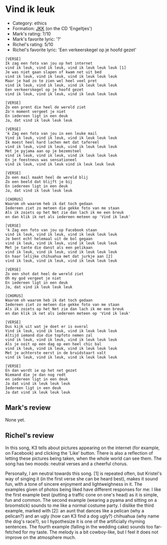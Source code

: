 # Vind ik leuk

 * Category: ethics
 * Formation: [JKK](Jkk.md) (on the CD 'Engeltjes')
 * Mark's rating: ?/10
 * Mark's  favorite lyric: '?'
 * Richel's rating: 5/10
 * Richel's favorite lyric: 'Een verkeerskegel op je hoofd gezet'


```
[VERSE]
Ik zag een foto van jou op het internet
vind ik leuk, vind ik leuk, vind ik leuk leuk leuk [1]
Je was niet gaan slapen of kwam net uit bed
vind ik leuk, vind ik leuk, vind ik leuk leuk leuk
Maar je had zo te zien wel heel veel pret
vind ik leuk, vind ik leuk, vind ik leuk leuk leuk
Een verkeerskegel op je hoofd gezet
vind ik leuk, vind ik leuk, vind ik leuk leuk leuk

[VERSE]
Zo een prent die heel de wereld ziet
Zo'n moment vergeet je niet
En iedereen ligt in een deuk
Ja, dat vind ik leuk leuk leuk

[VERSE]
'k Zag een foto van jou in een leuke mail
Vind ik leuk, vind ik leuk, vind ik leuk leuk leuk
Ik moest heel hard lachen met dat tafereel
vind ik leuk, vind ik leuk, vind ik leuk leuk leuk
Met je pyjama aan op je bezemsteel
vind ik leuk, vind ik leuk, vind ik leuk leuk leuk
En je feestneus was sensationeel
vind ik leuk, vind ik leuk vind ik leuk leuk leuk

[VERSE]
Zo een mail maakt heel de wereld blij
Zo een beeld dat blijft je bij
En iedereen ligt in een deuk
Ja, dat vind ik leuk leuk leuk

[CHORUS]
Waarom oh waarom heb ik dat toch gedaan
Iedereen ziet zo meteen die gekke foto van me staan
Als ik zoiets op het Net zie dan lach ik me een breuk
en dan klik ik net als iedereen meteen op 'Vind ik leuk'

[VERSE]
'k Zag een foto van jou op Facebook staan
vind ik leuk, vind ik leuk, vind ik leuk leuk leuk
Je bent echt helemaal uit de bol gegaan
vind ik leuk, vind ik leuk, vind ik leuk leuk leuk
Met je tante die danst als een pelikaan
vind ik leuk, vind ik leuk, vind ik leuk leuk leuk
En haar lelijke chihuahua met dat jurkje aan [2]
vind ik leuk, vind ik leuk, vind ik leuk leuk leuk

[VERSE]
Zo een shot dat heel de wereld ziet
Oh my god vergeet je niet
En iedereen ligt in een deuk
Ja, dat vind ik leuk leuk leuk

[CHORUS]
Waarom oh waarom heb ik dat toch gedaan
Iedereen ziet zo meteen die gekke foto van me staan
Als ik zoiets op het Net zie dan lach ik me een breuk
en dan klik ik net als iedereen meteen op 'Vind ik leuk'

[VERSE]
Dus kijk uit wat je doet er is overal
Vind ik leuk, vind ik leuk, vind ik leuk leuk leuk
Altijd iemand die die topfoto nemen zal
vind ik leuk, vind ik leuk, vind ik leuk leuk leuk
Als je ooit op een dag op een heel chic bal
vind ik leuk, vind ik leuk, vind ik leuk leuk leuk
Met je achterste eerst in de bruidstaart valt
vind ik leuk, vind ik leuk, vind ik leuk leuk leuk

[VERSE]
En dan wordt ie op het net gezet
Niemand die je dan nog redt
en iedereen ligt in een deuk
Ja dat vind ik leuk leuk leuk
Iedereen ligt in een deuk
Ja dat vind ik leuk leuk leuk
```

## Mark's review

None yet.

## Richel's review

In this song, K3 tells about pictures appearing on the internet (for
example, on Facebook) and clicking the 'Like' button. There is also a
reflection of letting these pictures being taken, when the whole world
can see them. The song has two moods: neutral verses and a cheerful
chorus.

Personally, I am neutral towards this song. [1] is repeated often, but
Kristel's way of singing it (in the first verse she can be heard best),
makes it sound fun, with a tone of sincere enjoyment and lightweighness
in it. The examples given of photos being liked have different responses
for me: I like the first example best (putting a traffic cone on one's
head) as it is simple, fun and common. The second example (wearing a
pyama and sitting on a broomstick) sounds to me like a normal costume
party. I dislike the third example, marked with [2]: an aunt that dances
like a pelican (why a pelican?) and an ugly (how can K3 find a dog
ugly?) chihuahua (why name the dog's race?), so I hypothesize it is one
of the artificially rhyming sentences. The fourth example (falling in
the wedding cake) sounds too far-fetched for my taste. The melody is a
bit cowboy-like, but I feel it does not improve on the atmosphere much.

